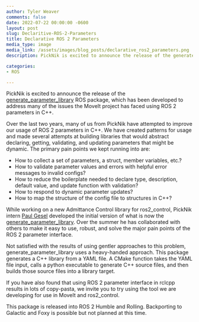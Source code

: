 ```yaml
---
author: Tyler Weaver
comments: false
date: 2022-07-22 00:00:00 -0600
layout: post
slug: Declaritive-ROS-2-Parameters
title: Declarative ROS 2 Parameters
media_type: image
media_link: /assets/images/blog_posts/declarative_ros2_parameters.png
description: PickNik is excited to announce the release of the generate_parameter_library ROS package, which has been developed to address many of the issues the MoveIt project has faced using ROS 2 parameters in C++.

categories:
- ROS

---
```


PickNik is excited to announce the release of the [generate_parameter_library](https://github.com/PickNikRobotics/generate_parameter_library) ROS package, which has been developed to address many of the issues the MoveIt project has faced using ROS 2 parameters in C++.

Over the last two years, many of us from PickNik have attempted to improve our usage of ROS 2 parameters in C++.
We have created patterns for usage and made several attempts at building libraries that would abstract declaring, getting, validating, and updating parameters that might be dynamic.
The primary pain points we kept running into are:
* How to collect a set of parameters, a struct, member variables, etc.?
* How to validate parameter values and errors with helpful error messages to invalid configs?
* How to reduce the boilerplate needed to declare type, description, default value, and update function with validation?
* How to respond to dynamic parameter updates?
* How to map the structure of the config file to structures in C++?

While working on a new Admittance Control library for ros2_control, PickNik intern [Paul Gesel](https://github.com/pac48) developed the initial version of what is now the [generate_parameter_library](https://github.com/PickNikRobotics/generate_parameter_library).
Over the summer he has collaborated with others to make it easy to use, robust, and solve the major pain points of the ROS 2 parameter interface.

Not satisfied with the results of using gentler approaches to this problem, generate_parameter_library uses a heavy-handed approach.
This package generates a C++ library from a YAML file. A CMake function takes the YAML file input, calls a python executable to generate C++ source files, and then builds those source files into a library target.

If you have also found that using ROS 2 parameter interface in rclcpp results in lots of copy-pasta, we invite you to try using the tool we are developing for use in MoveIt and ros2_control.

This package is released into ROS 2 Humble and Rolling. Backporting to Galactic and Foxy is possible but not planned at this time.
